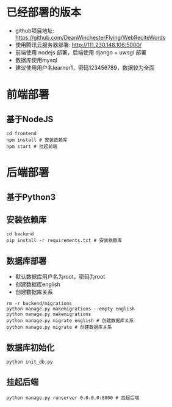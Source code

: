 # 已经部署的版本

+ github项目地址: https://github.com/DeanWinchesterFlying/WebReciteWords  
+ 使用腾讯云服务器部署: http://111.230.148.106:5000/  
+ 前端使用 nodejs 部署，后端使用 django + uwsgi 部署  
+ 数据库使用mysql  
+ 建议使用用户名learner1，密码123456789，数据较为全面  

# 前端部署

## 基于NodeJS

```
cd frontend
npm install # 安装依赖库
npm start # 挂起前端
```

# 后端部署

## 基于Python3

## 安装依赖库
```
cd backend
pip install -r requirements.txt # 安装依赖库
```

## 数据库部署
+ 默认数据库用户名为root，密码为root  
+ 创建数据库english  
+ 创建数据库关系  
```
rm -r backend/migrations
python manage.py makemigrations --empty english
python manage.py makemigrations
python manage.py migrate english # 创建数据库关系
python manage.py migrate # 创建数据库关系
```

## 数据库初始化
```
python init_db.py
```

## 挂起后端
```
python manage.py runserver 0.0.0.0:8000 # 挂起后端
```
